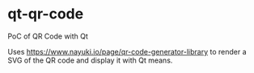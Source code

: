 # qt-qr-code
PoC of QR Code with Qt

Uses https://www.nayuki.io/page/qr-code-generator-library to render a SVG of
the QR code and display it with Qt means.
